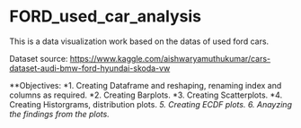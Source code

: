 # FORD_used_car_analysis
This is a data visualization work based on the datas of used ford cars.

Dataset source:  https://www.kaggle.com/aishwaryamuthukumar/cars-dataset-audi-bmw-ford-hyundai-skoda-vw

**Objectives:
      *1. Creating Dataframe and reshaping, renaming index and columns as required.
      *2. Creating Barplots.
      *3. Creating Scatterplots.
      *4. Creating Historgrams, distribution plots.
      *5. Creating ECDF plots.
      *6. Anayzing the findings from the plots.**
